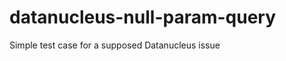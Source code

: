 datanucleus-null-param-query
============================

Simple test case for a supposed Datanucleus issue
